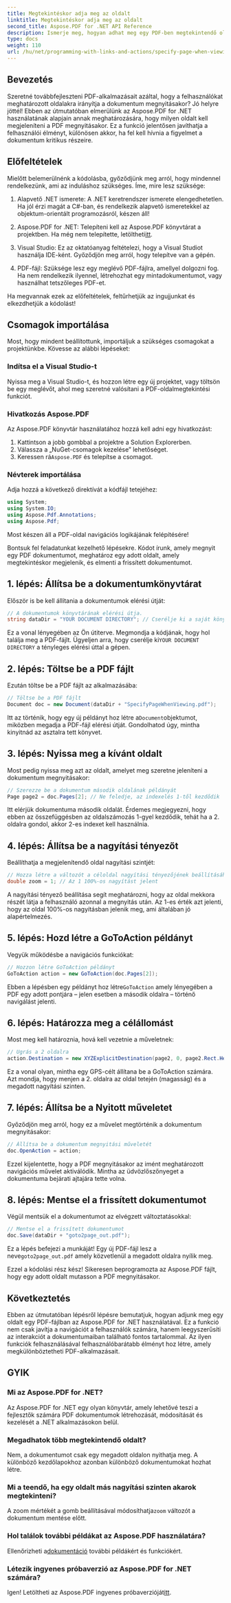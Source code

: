 ```yaml
---
title: Megtekintéskor adja meg az oldalt
linktitle: Megtekintéskor adja meg az oldalt
second_title: Aspose.PDF for .NET API Reference
description: Ismerje meg, hogyan adhat meg egy PDF-ben megtekintendő oldalt az Aspose.PDF for .NET segítségével. Javítsa a felhasználói navigációt ezzel az egyszerű útmutatóval.
type: docs
weight: 110
url: /hu/net/programming-with-links-and-actions/specify-page-when-viewing/
---
```

## Bevezetés

Szeretné továbbfejleszteni PDF-alkalmazásait azáltal, hogy a felhasználókat meghatározott oldalakra irányítja a dokumentum megnyitásakor? Jó helyre jöttél! Ebben az útmutatóban elmerülünk az Aspose.PDF for .NET használatának alapjain annak meghatározására, hogy milyen oldalt kell megjeleníteni a PDF megnyitásakor. Ez a funkció jelentősen javíthatja a felhasználói élményt, különösen akkor, ha fel kell hívnia a figyelmet a dokumentum kritikus részeire.

## Előfeltételek

Mielőtt belemerülnénk a kódolásba, győződjünk meg arról, hogy mindennel rendelkezünk, ami az induláshoz szükséges. Íme, mire lesz szüksége:

1. Alapvető .NET ismerete: A .NET keretrendszer ismerete elengedhetetlen. Ha jól érzi magát a C#-ban, és rendelkezik alapvető ismeretekkel az objektum-orientált programozásról, készen áll!

2.  Aspose.PDF for .NET: Telepíteni kell az Aspose.PDF könyvtárat a projektben. Ha még nem telepítette, letöltheti[itt](https://releases.aspose.com/pdf/net/).

3. Visual Studio: Ez az oktatóanyag feltételezi, hogy a Visual Studiot használja IDE-ként. Győződjön meg arról, hogy telepítve van a gépén.

4. PDF-fájl: Szüksége lesz egy meglévő PDF-fájlra, amellyel dolgozni fog. Ha nem rendelkezik ilyennel, létrehozhat egy mintadokumentumot, vagy használhat tetszőleges PDF-et.

Ha megvannak ezek az előfeltételek, feltűrhetjük az ingujjunkat és elkezdhetjük a kódolást!

## Csomagok importálása

Most, hogy mindent beállítottunk, importáljuk a szükséges csomagokat a projektünkbe. Kövesse az alábbi lépéseket:

### Indítsa el a Visual Studio-t

Nyissa meg a Visual Studio-t, és hozzon létre egy új projektet, vagy töltsön be egy meglévőt, ahol meg szeretné valósítani a PDF-oldalmegtekintési funkciót.

### Hivatkozás Aspose.PDF

Az Aspose.PDF könyvtár használatához hozzá kell adni egy hivatkozást:

1. Kattintson a jobb gombbal a projektre a Solution Explorerben.
2. Válassza a „NuGet-csomagok kezelése” lehetőséget.
3.  Keressen rá`Aspose.PDF` és telepítse a csomagot.

### Névterek importálása

Adja hozzá a következő direktívát a kódfájl tetejéhez:

```csharp
using System;
using System.IO;
using Aspose.Pdf.Annotations;
using Aspose.Pdf;
```

Most készen áll a PDF-oldal navigációs logikájának felépítésére!

Bontsuk fel feladatunkat kezelhető lépésekre. Kódot írunk, amely megnyit egy PDF dokumentumot, meghatároz egy adott oldalt, amely megtekintéskor megjelenik, és elmenti a frissített dokumentumot. 

## 1. lépés: Állítsa be a dokumentumkönyvtárat

Először is be kell állítania a dokumentumok elérési útját:

```csharp
// A dokumentumok könyvtárának elérési útja.
string dataDir = "YOUR DOCUMENT DIRECTORY"; // Cserélje ki a saját könyvtárával
```

 Ez a vonal lényegében az Ön útiterve. Megmondja a kódjának, hogy hol találja meg a PDF-fájlt. Ügyeljen arra, hogy cserélje ki`YOUR DOCUMENT DIRECTORY` a tényleges elérési úttal a gépen.

## 2. lépés: Töltse be a PDF fájlt

Ezután töltse be a PDF fájlt az alkalmazásába:

```csharp
// Töltse be a PDF fájlt
Document doc = new Document(dataDir + "SpecifyPageWhenViewing.pdf");
```

 Itt az történik, hogy egy új példányt hoz létre a`Document`objektumot, miközben megadja a PDF-fájl elérési útját. Gondolhatod úgy, mintha kinyitnád az asztalra tett könyvet.

## 3. lépés: Nyissa meg a kívánt oldalt

Most pedig nyissa meg azt az oldalt, amelyet meg szeretne jeleníteni a dokumentum megnyitásakor:

```csharp
// Szerezze be a dokumentum második oldalának példányát
Page page2 = doc.Pages[2]; // Ne feledje, az indexelés 1-től kezdődik
```

Itt elérjük dokumentuma második oldalát. Érdemes megjegyezni, hogy ebben az összefüggésben az oldalszámozás 1-gyel kezdődik, tehát ha a 2. oldalra gondol, akkor 2-es indexet kell használnia.

## 4. lépés: Állítsa be a nagyítási tényezőt

Beállíthatja a megjelenítendő oldal nagyítási szintjét:

```csharp
// Hozza létre a változót a céloldal nagyítási tényezőjének beállításához
double zoom = 1; // Az 1 100%-os nagyítást jelent
```

A nagyítási tényező beállítása segít meghatározni, hogy az oldal mekkora részét látja a felhasználó azonnal a megnyitás után. Az 1-es érték azt jelenti, hogy az oldal 100%-os nagyításban jelenik meg, ami általában jó alapértelmezés.

## 5. lépés: Hozd létre a GoToAction példányt

Vegyük működésbe a navigációs funkciókat:

```csharp
// Hozzon létre GoToAction példányt
GoToAction action = new GoToAction(doc.Pages[2]); 
```

 Ebben a lépésben egy példányt hoz létre`GoToAction` amely lényegében a PDF egy adott pontjára – jelen esetben a második oldalra – történő navigálást jelenti.

## 6. lépés: Határozza meg a célállomást

Most meg kell határoznia, hová kell vezetnie a műveletnek:

```csharp
// Ugrás a 2 oldalra
action.Destination = new XYZExplicitDestination(page2, 0, page2.Rect.Height, zoom);
```

Ez a vonal olyan, mintha egy GPS-célt állítana be a GoToAction számára. Azt mondja, hogy menjen a 2. oldalra az oldal tetején (magasság) és a megadott nagyítási szinten.

## 7. lépés: Állítsa be a Nyitott műveletet

Győződjön meg arról, hogy ez a művelet megtörténik a dokumentum megnyitásakor:

```csharp
// Állítsa be a dokumentum megnyitási műveletét
doc.OpenAction = action;
```

Ezzel kijelentette, hogy a PDF megnyitásakor az imént meghatározott navigációs művelet aktiválódik. Mintha az üdvözlőszőnyeget a dokumentuma bejárati ajtajára tette volna.

## 8. lépés: Mentse el a frissített dokumentumot

Végül mentsük el a dokumentumot az elvégzett változtatásokkal:

```csharp
// Mentse el a frissített dokumentumot
doc.Save(dataDir + "goto2page_out.pdf");
```

Ez a lépés befejezi a munkáját! Egy új PDF-fájl lesz a neve`goto2page_out.pdf` amely közvetlenül a megadott oldalra nyílik meg.

Ezzel a kódolási rész kész! Sikeresen beprogramozta az Aspose.PDF fájlt, hogy egy adott oldalt mutasson a PDF megnyitásakor. 

## Következtetés

Ebben az útmutatóban lépésről lépésre bemutatjuk, hogyan adjunk meg egy oldalt egy PDF-fájlban az Aspose.PDF for .NET használatával. Ez a funkció nem csak javítja a navigációt a felhasználók számára, hanem leegyszerűsíti az interakciót a dokumentumaiban található fontos tartalommal. Az ilyen funkciók felhasználásával felhasználóbarátabb élményt hoz létre, amely megkülönböztetheti PDF-alkalmazásait.

## GYIK

### Mi az Aspose.PDF for .NET?
Az Aspose.PDF for .NET egy olyan könyvtár, amely lehetővé teszi a fejlesztők számára PDF dokumentumok létrehozását, módosítását és kezelését a .NET alkalmazásokon belül.

### Megadhatok több megtekintendő oldalt?
Nem, a dokumentumot csak egy megadott oldalon nyithatja meg. A különböző kezdőlapokhoz azonban különböző dokumentumokat hozhat létre.

### Mi a teendő, ha egy oldalt más nagyítási szinten akarok megtekinteni?
 A zoom mértékét a gomb beállításával módosíthatja`zoom` változót a dokumentum mentése előtt.

### Hol találok további példákat az Aspose.PDF használatára?
 Ellenőrizheti a[dokumentáció](https://reference.aspose.com/pdf/net/) további példákért és funkciókért.

### Létezik ingyenes próbaverzió az Aspose.PDF for .NET számára?
 Igen! Letöltheti az Aspose.PDF ingyenes próbaverzióját[itt](https://releases.aspose.com/).